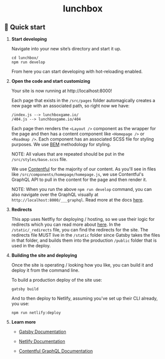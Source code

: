 <h1 align="center">
  lunchbox
</h1>

## 🚀 Quick start

1.  **Start developing**

    Navigate into your new site’s directory and start it up.

    ```shell
    cd lunchbox/
    npm run develop
    ```

    From here you can start developing with hot-reloading enabled.

2.  **Open the code and start customizing**

    Your site is now running at http://localhost:8000!

    Each page that exists in the `/src/pages` folder automagically creates a new page with an associated path, so right now we have:

    ```
    /index.js --> lunchboxgame.io/
    /404.js --> lunchboxgame.io/404
    ```

    Each page then renders the `<Layout />` component as the wrapper for the page and then has a content component like `<Homepage />` or `<Roadmap />`. Each component has an associated SCSS file for styling purposes. We use [BEM](https://css-tricks.com/bem-101/) methodology for styling.

    NOTE: All values that are repeated should be put in the `/src/styles/base.scss` file.

    We use [Contentful](https://www.contentful.com/) for the majority of our content. As you'll see in files like `/src/components/homepage/homepage.js`, we use Contentful's GraphQL API to pull in the content for the page and then render it.

    NOTE: When you run the above `npm run develop` command, you can also navigate over the GraphQL visually at `http://localhost:8000/___graphql`. Read more at the docs [here](https://www.gatsbyjs.com/docs/how-to/querying-data/running-queries-with-graphiql/).

3.  **Redirects**

    This app uses Netlfiy for deploying / hosting, so we use their logic for redirects which you can read more about [here](https://docs.netlify.com/routing/redirects/). In the `/static/_redirects` file, you can find the redirects for the site. The redirects file MUST live in the `/static` folder since Gatsby takes the files in that folder, and builds them into the production `/public` folder that is used in the deploy.

4.  **Building the site and deploying**

    Once the site is operating / looking how you like, you can build it and deploy it from the command line.

    To build a production deploy of the site use:

    `gatsby build`

    And to then deploy to Netlify, assuming you've set up their CLI already, you use:

    `npm run netlify:deploy`

5.  **Learn more**

    - [Gatsby Documentation](https://www.gatsbyjs.com/docs/)

    - [Netlify Documentation](https://docs.netlify.com/)

    - [Contentful GraphQL Documentation](https://www.contentful.com/developers/docs/references/graphql/)
